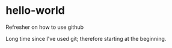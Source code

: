 # hello-world
Refresher on how to use github

Long time since I've used git; therefore starting at the beginning.
